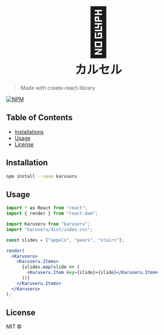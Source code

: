 <div style="text-align: center;">
  <div style="font-size: 128px; line-height: 1.2; margin-top: 0.125em;">🎠</div>
  <h1 style="font-size: 32px; font-weight: bold; margin-top: 0;">カルセル</h1>
</div>

> Made with create-react-library

[![NPM](https://img.shields.io/npm/v/karuseru.svg)](https://www.npmjs.com/package/karuseru)

## Table of Contents

- [Installations](#Installation)
- [Usage](#Usage)
- [License](#License)

## Installation

```bash
npm install --save karuseru
```

## Usage

```jsx
import * as React from "react";
import { render } from "react-dom";

import Karuseru from "karuseru";
import "karuseru/dist/index.css";

const slides = ["appels", "pears", "stairs"];

render(
  <Karuseru>
    <Karuseru.Items>
      {slides.map(slide => (
        <Karuseru.Item key={slide}>{slide}</Karuseru.Item>
      ))}
    </Karuseru.Items>
  </Karuseru>
);
```

## License

MIT © [](https://github.com/)

